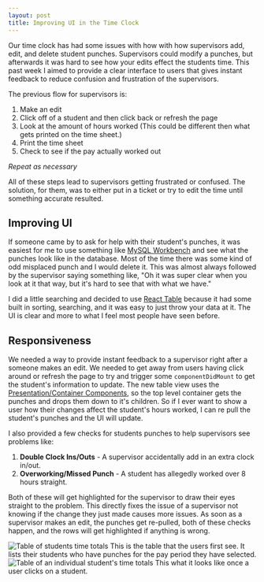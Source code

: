 ```yaml
---
layout: post
title: Improving UI in the Time Clock
---
```


Our time clock has had some issues with how with how supervisors add, edit, and delete student punches. Supervisors could modify a punches, but afterwards it was hard to see how your edits effect the students time. This past week I aimed to provide a clear interface to users that gives instant feedback to reduce confusion and frustration of the supervisors.

The previous flow for supervisors is:

1.  Make an edit
1.  Click off of a student and then click back or refresh the page
1.  Look at the amount of hours worked (This could be different then what gets printed on the time sheet.)
1.  Print the time sheet
1.  Check to see if the pay actually worked out

_Repeat as necessary_

All of these steps lead to supervisors getting frustrated or confused. The solution, for them, was to either put in a ticket or try to edit the time until something accurate resulted.

## Improving UI

If someone came by to ask for help with their student's punches, it was easiest for me to use something like [MySQL Workbench](https://www.mysql.com/products/workbench/) and see what the punches look like in the database. Most of the time there was some kind of odd misplaced punch and I would delete it. This was almost always followed by the supervisor saying something like, "Oh it was super clear when you look at it that way, but it's hard to see that with what we have."

I did a little searching and decided to use [React Table](https://github.com/react-tools/react-table) because it had some built in sorting, searching, and it was easy to just throw your data at it. The UI is clear and more to what I feel most people have seen before.

## Responsiveness

We needed a way to provide instant feedback to a supervisor right after a someone makes an edit. We needed to get away from users having click around or refresh the page to try and trigger some `componentDidMount` to get the student's information to update. The new table view uses the [Presentation/Container Components](https://medium.com/@dan_abramov/smart-and-dumb-components-7ca2f9a7c7d0), so the top level container gets the punches and drops them down to it's children. So if I ever want to show a user how their changes affect the student's hours worked, I can re pull the student's punches and the UI will update.

I also provided a few checks for students punches to help supervisors see problems like:

1.  **Double Clock Ins/Outs** - A supervisor accidentally add in an extra clock in/out.
1.  **Overworking/Missed Punch** - A student has allegedly worked over 8 hours straight.

Both of these will get highlighted for the supervisor to draw their eyes straight to the problem. This directly fixes the issue of a supervisor not knowing if the change they just made causes more issues. As soon as a supervisor makes an edit, the punches get re-pulled, both of these checks happen, and the rows will get highlighted if anything is wrong.

<img src="{{ site.baseurl }}/images/timeclock-table/studentsTable.webp" alt="Table of students time totals" />
This is the table that the users first see. It lists their students who have punches for the pay period they have selected.

<img src="{{ site.baseurl }}/images/timeclock-table/individualTable.webp" alt="Table of an individual student's time totals" />
This what it looks like once a user clicks on a student.
